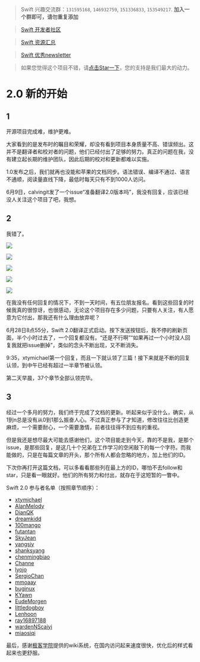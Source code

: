 > Swift 兴趣交流群：`131595168`, `146932759`, `151336833`, `153549217`. **加入一个群即可，请勿重复添加**

> <a target='_blank' href="http://swiftist.org">Swift 开发者社区</a>

> <a target='_blank' href="https://github.com/ipader/SwiftGuide">Swift 资源汇总</a>

> <a target='_blank' href="http://swiftsandbox.io">Swift 优秀newsletter</a>

<!-- -->
> 如果您觉得这个项目不错，请<a target='_blank' href="https://github.com/numbbbbb/the-swift-programming-language-in-chinese">点击Star一下</a>，您的支持是我们最大的动力。

# 2.0 新的开始	

## 1

开源项目完成难，维护更难。

大家看到的是发布时的瞩目和荣耀，却没有看到项目本身质量不高、错误频出。这并不是翻译者和校对者的问题，他们已经付出了足够的努力。真正的问题在我，没有建立起长期的维护团队，因此后期的校对和更新都难以实施。

1.0发布之后，我们就再也没能和苹果的文档同步。语法错误、编译不通过、语言不通顺，阅读量直线下降，最低时每天只有不到1000人访问。

6月9日，calvingit发了一个issue“准备翻译2.0版本吗”，我没有回复，应该已经没人关注这个项目了吧，我想。

## 2

我错了。

![](https://raw.githubusercontent.com/numbbbbb/the-swift-programming-language-in-chinese/gh-pages/swift%202.0%E5%BC%95%E7%94%A8%E5%9B%BE%E7%89%87/1.png)

![](https://raw.githubusercontent.com/numbbbbb/the-swift-programming-language-in-chinese/gh-pages/swift%202.0%E5%BC%95%E7%94%A8%E5%9B%BE%E7%89%87/2.png)

![](https://raw.githubusercontent.com/numbbbbb/the-swift-programming-language-in-chinese/gh-pages/swift%202.0%E5%BC%95%E7%94%A8%E5%9B%BE%E7%89%87/3.png)

![](https://raw.githubusercontent.com/numbbbbb/the-swift-programming-language-in-chinese/gh-pages/swift%202.0%E5%BC%95%E7%94%A8%E5%9B%BE%E7%89%87/4.png)

![](https://raw.githubusercontent.com/numbbbbb/the-swift-programming-language-in-chinese/gh-pages/swift%202.0%E5%BC%95%E7%94%A8%E5%9B%BE%E7%89%87/5.png)

在我没有任何回复的情况下，不到一天时间，有五位朋友报名。看到这些回复的时候我真的很惊讶，也很感动，无论这个项目存在多少问题，只要有人关注，有人愿意为它付出，那我还有什么理由放弃呢？

6月28日8点55分，Swift 2.0翻译正式启动。按下发送按钮后，我不停的刷新页面，半个小时过去了，一个回复都没有。“还是不行啊”“如果再过一个小时没人回复我就把issue删掉”，类似的念头不断出现，又不断消失。

9:35，xtymichael第一个回复，而且一下就认领了三篇！接下来就是不断的回复认领，到中午已经有超过一半章节被认领。

第二天早晨，37个章节全部认领完毕。

## 3

经过一个多月的努力，我们终于完成了文档的更新。听起来似乎没什么，确实，从1到n总是没有从0到1那么振奋人心。不过真正参与了才知道，修改往往比创造更麻烦，一个需要耐心，一个需要激情，前者往往得不到应有的重视。

但是我还是想尽最大可能去感谢他们，这个项目能走到今天，靠的不是我，是那个issue，是那些回复，是这几十个兄弟在工作学习的空闲敲下的每一个字符。而我能做的，只是在每篇文章的开头，那个所有人都会忽略的地方，加上他们的ID。

下次你再打开这篇文档，可以多看看那些列在最上方的ID，哪怕不去follow和star，只是看一眼就好。他们的所有努力和付出，就存在于这短暂的一瞥中。

Swift 2.0 参与者名单（按照章节顺序）：
- [xtymichael](https://github.com/xtymichael)
- [AlanMelody](https://github.com/AlanMelody)
- [DianQK](https://github.com/DianQK)
- [dreamkidd](https://github.com/dreamkidd)
- [100mango](https://github.com/100mango)
- [futantan](https://github.com/futantan)
- [SkyJean](https://github.com/SkyJean)
- [yangsiy](https://github.com/yangsiy)
- [shanksyang](https://github.com/shanksyang)
- [chenmingbiao](https://github.com/chenmingbiao)
- [Channe](https://github.com/Channe)
- [lyojo](https://github.com/lyojo)
- [SergioChan](https://github.com/SergioChan)
- [mmoaay](https://github.com/mmoaay)
- [buginux](https://github.com/buginux)
- [KYawn](https://github.com/KYawn)
- [EudeMorgen](https://github.com/EudeMorgen)
- [littledogboy](https://github.com/littledogboy)
- [Lenhoon](https://github.com/Lenhoon)
- [ray16897188](https://github.com/ray16897188)
- [wardenNScaiyi](https://github.com/wardenNScaiyi)
- [miaosiqi](https://github.com/miaosiqi)

最后，感谢[极客学院](www.jikexueyuan.com)提供的wiki系统，在国内访问起来速度很快，优化后的样式看起来也更舒服。